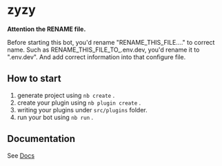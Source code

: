 # zyzy

**Attention the RENAME file.**

Before starting this bot, you'd rename "RENAME_THIS_FILE...." to correct name. Such as RENAME_THIS_FILE_TO_.env.dev, you'd rename it to ".env.dev". And add correct information into that configure file.

## How to start

1. generate project using `nb create` .
2. create your plugin using `nb plugin create` .
3. writing your plugins under `src/plugins` folder.
4. run your bot using `nb run` .

## Documentation

See [Docs](https://v2.nonebot.dev/)
